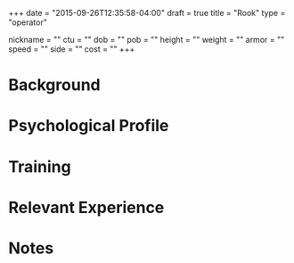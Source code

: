+++
date = "2015-09-26T12:35:58-04:00"
draft = true
title = "Rook"
type = "operator"

nickname = ""
ctu = ""
dob = ""
pob = ""
height = ""
weight = ""
armor = ""
speed = ""
side = ""
cost = ""
+++

# Background

# Psychological Profile

# Training

# Relevant Experience

# Notes
